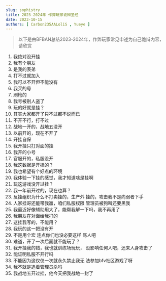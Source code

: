 ```yaml
---
slug: sophistry
title: 2023-2024年 作弊玩家诡辩圣经
date: 2023-10-15
authors: [ Carbon235AALoliS , Yueye ]
---
```


> 以下是由BFBAN总结2023-2024年，作弊玩家常见申述为自己诡辩内容，请欣赏
<!-- truncate -->

1. 我绝对没开挂
2. 我有个朋友
3. 是我的表弟
4. 打不过就加入
5. 我可以不开但不能没有
6. 我买的号
7. 刷枪的
8. 我号被别人盗了
9. 玩的好就是挂？
10. 其实大家都开了只不过都不说而已
11. 不开不行，打不过
12. 战地一开的，战地五没开
13. 以前开的，现在不开了
14. 开挂自保
15. 我开挂只打对面的挂
16. 我开的小号
17. 官服开的，私服没开
18. 我这数据是开挂的？
19. 我也希望有个好点的环境
20. 我体验一下挂的感觉，我才知道啥是挂啊
21. 玩这游戏没开过挂？
22. 我一年前开过的，现在也算？
23. 反挂组织为什么不打卖挂的，生产外 挂的，攻击我不是向弱者下手
24. 人家挂哥还能带我赢，咱们私服杈限 管理员被狗叫还要黑我
25. 我最近好像辅助用大了，能帮我解一下吗，我不再用了
26. 我朋友在对面给我打的
27. 这挂我写的，不能用？
28. 我玩的这一把没有开
29. 不是用个宏 连点你们也没必要这样 骂人吧
30. 难道，开了一次后面就不能玩了？
31. 我开挂我的错，我也就训练场玩玩，
没影响任何人吧，还来人身攻击了
32. 能证明私服不开行吗
33. 不能因为这仅仅一次就永久禁止我无
法参加bfv社区游戏了呀
34. 我不就是追着管理员杀吗
35. 我战地五开过挂，他今天把我战地一封了
